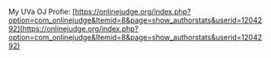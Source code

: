 My UVa OJ Profie: [https://onlinejudge.org/index.php?option=com_onlinejudge&Itemid=8&page=show_authorstats&userid=1204292](https://onlinejudge.org/index.php?option=com_onlinejudge&Itemid=8&page=show_authorstats&userid=1204292)